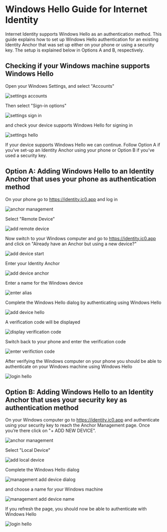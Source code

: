 # Windows Hello Guide for Internet Identity

Internet Identity supports Windows Hello as an authentication method. This guide explains how to set up Windows Hello authentication for an existing Identity Anchor that was set up either on your phone or using a security key. The setup is explained below in Options A and B, respectively.

## Checking if your Windows machine supports Windows Hello

Open your Windows Settings, and select "Accounts"

![settings accounts](../_attachments/settings-accounts.png)

Then select "Sign-in options"

![settings sign in](../_attachments/settings-sign-in.png)

and check your device supports Windows Hello for signing in

![settings hello](../_attachments/settings-hello.png)

If your device supports Windows Hello we can continue. Follow Option A if you’ve set-up an Identity Anchor using your phone or Option B if you’ve used a security key.

## Option A: Adding Windows Hello to an Identity Anchor that uses your phone as authentication method

On your phone go to <https://identity.ic0.app> and log in

![anchor management](../_attachments/anchor-management.png)

Select "Remote Device"

![add remote device](../_attachments/add-remote-device.png)

Now switch to your Windows computer and go to <https://identity.ic0.app> and click on "Already have an Anchor but using a new device?"

![add device start](../_attachments/add-device-start.png)

Enter your Identity Anchor

![add device anchor](../_attachments/add-device-anchor.png)

Enter a name for the Windows device

![enter alias](../_attachments/enter-alias.png)

Complete the Windows Hello dialog by authenticating using Windows Hello

![add device hello](../_attachments/add-device-hello.png)

A verification code will be displayed

![display verification code](../_attachments/display-verification-code.png)

Switch back to your phone and enter the verification code

![enter verifiction code](../_attachments/enter-verifiction-code.png)

After verifying the Windows computer on your phone you should be able to authenticate on your Windows machine using Windows Hello

![login hello](../_attachments/login-hello.png)

## Option B: Adding Windows Hello to an Identity Anchor that uses your security key as authentication method

On your Windows computer go to <https://identity.ic0.app> and authenticate using your security key to reach the Anchor Management page. Once you’re there click on "+ ADD NEW DEVICE".

![anchor management](../_attachments/anchor-management.png)

Select "Local Device"

![add local device](../_attachments/add-local-device.png)

Complete the Windows Hello dialog

![management add device dialog](../_attachments/management-add-device-dialog.png)

and choose a name for your Windows machine

![management add device name](../_attachments/management-add-device-name.png)

If you refresh the page, you should now be able to authenticate with Windows Hello

![login hello](../_attachments/login-hello.png)
